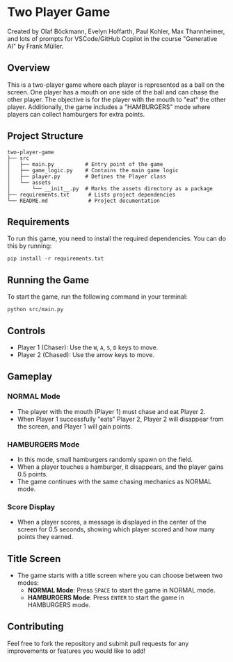 # Two Player Game
Created by Olaf Böckmann, Evelyn Hoffarth, Paul Kohler, Max Thannheimer, and lots of prompts for VSCode/GitHub Copilot in the course "Generative AI" by Frank Müller.

## Overview
This is a two-player game where each player is represented as a ball on the screen. One player has a mouth on one side of the ball and can chase the other player. The objective is for the player with the mouth to "eat" the other player. Additionally, the game includes a "HAMBURGERS" mode where players can collect hamburgers for extra points.

## Project Structure
```
two-player-game
├── src
│   ├── main.py          # Entry point of the game
│   ├── game_logic.py    # Contains the main game logic
│   ├── player.py        # Defines the Player class
│   └── assets
│       └── __init__.py  # Marks the assets directory as a package
├── requirements.txt      # Lists project dependencies
└── README.md             # Project documentation
```

## Requirements
To run this game, you need to install the required dependencies. You can do this by running:

```
pip install -r requirements.txt
```

## Running the Game
To start the game, run the following command in your terminal:

```
python src/main.py
```

## Controls
- Player 1 (Chaser): Use the `W`, `A`, `S`, `D` keys to move.
- Player 2 (Chased): Use the arrow keys to move.

## Gameplay
### NORMAL Mode
- The player with the mouth (Player 1) must chase and eat Player 2.
- When Player 1 successfully "eats" Player 2, Player 2 will disappear from the screen, and Player 1 will gain points.

### HAMBURGERS Mode
- In this mode, small hamburgers randomly spawn on the field.
- When a player touches a hamburger, it disappears, and the player gains 0.5 points.
- The game continues with the same chasing mechanics as NORMAL mode.

### Score Display
- When a player scores, a message is displayed in the center of the screen for 0.5 seconds, showing which player scored and how many points they earned.

## Title Screen
- The game starts with a title screen where you can choose between two modes:
  - **NORMAL Mode**: Press `SPACE` to start the game in NORMAL mode.
  - **HAMBURGERS Mode**: Press `ENTER` to start the game in HAMBURGERS mode.

## Contributing
Feel free to fork the repository and submit pull requests for any improvements or features you would like to add!